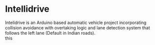 # Intellidrive
Intelidrive is an Arduino based automatic vehicle project incorporating collision avoidance with overtaking logic and lane detection system that follows the left lane (Default in Indian roads).
<br>
this
